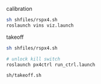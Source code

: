 calibration

```bash
sh shfiles/rspx4.sh
roslaunch vins viz.launch

```


takeoff 
```bash
sh shfiles/rspx4.sh

# unlock kill switch
roslaunch px4ctrl run_ctrl.launch

sh/takeoff.sh
```


